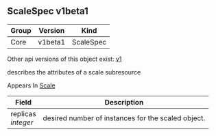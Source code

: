 ## ScaleSpec v1beta1

Group        | Version     | Kind
------------ | ---------- | -----------
Core | v1beta1 | ScaleSpec

<aside class="notice">Other api versions of this object exist: <a href="#scalespec-v1">v1</a> </aside>

describes the attributes of a scale subresource

<aside class="notice">
Appears In  <a href="#scale-v1beta1">Scale</a> </aside>

Field        | Description
------------ | -----------
replicas <br /> *integer*  | desired number of instances for the scaled object.

